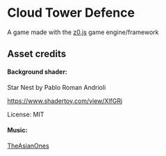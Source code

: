 # Cloud Tower Defence

A game made with the [z0.js](https://github.com/hpnrep6/z0.js) game engine/framework



## Asset credits

#### Background shader:
Star Nest by Pablo Roman Andrioli

https://www.shadertoy.com/view/XlfGRj

License: MIT

#### Music:
[TheAsianOnes](https://www.youtube.com/channel/UCO6z1xQ-pnwOOjH2wzaQ8XA)
